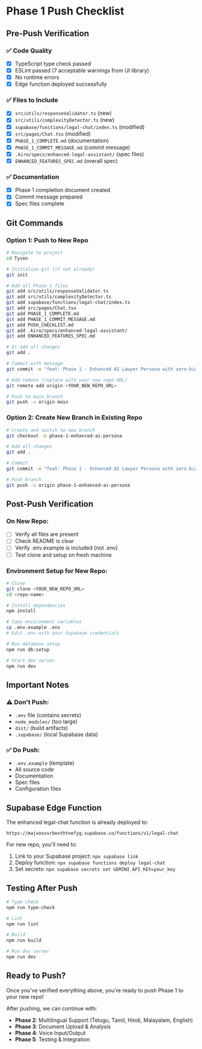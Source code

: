 # Phase 1 Push Checklist

## Pre-Push Verification

### ✅ Code Quality

- [x] TypeScript type check passed
- [x] ESLint passed (7 acceptable warnings from UI library)
- [x] No runtime errors
- [x] Edge function deployed successfully

### ✅ Files to Include

- [x] `src/utils/responseValidator.ts` (new)
- [x] `src/utils/complexityDetector.ts` (new)
- [x] `supabase/functions/legal-chat/index.ts` (modified)
- [x] `src/pages/Chat.tsx` (modified)
- [x] `PHASE_1_COMPLETE.md` (documentation)
- [x] `PHASE_1_COMMIT_MESSAGE.md` (commit message)
- [x] `.kiro/specs/enhanced-legal-assistant/` (spec files)
- [x] `ENHANCED_FEATURES_SPEC.md` (overall spec)

### ✅ Documentation

- [x] Phase 1 completion document created
- [x] Commit message prepared
- [x] Spec files complete

## Git Commands

### Option 1: Push to New Repo

```bash
# Navigate to project
cd Tyson

# Initialize git (if not already)
git init

# Add all Phase 1 files
git add src/utils/responseValidator.ts
git add src/utils/complexityDetector.ts
git add supabase/functions/legal-chat/index.ts
git add src/pages/Chat.tsx
git add PHASE_1_COMPLETE.md
git add PHASE_1_COMMIT_MESSAGE.md
git add PUSH_CHECKLIST.md
git add .kiro/specs/enhanced-legal-assistant/
git add ENHANCED_FEATURES_SPEC.md

# Or add all changes
git add .

# Commit with message
git commit -m "feat: Phase 1 - Enhanced AI Lawyer Persona with zero-bias mandate and complexity detection"

# Add remote (replace with your new repo URL)
git remote add origin <YOUR_NEW_REPO_URL>

# Push to main branch
git push -u origin main
```

### Option 2: Create New Branch in Existing Repo

```bash
# Create and switch to new branch
git checkout -b phase-1-enhanced-ai-persona

# Add all changes
git add .

# Commit
git commit -m "feat: Phase 1 - Enhanced AI Lawyer Persona with zero-bias mandate and complexity detection"

# Push branch
git push -u origin phase-1-enhanced-ai-persona
```

## Post-Push Verification

### On New Repo:

- [ ] Verify all files are present
- [ ] Check README is clear
- [ ] Verify .env.example is included (not .env)
- [ ] Test clone and setup on fresh machine

### Environment Setup for New Repo:

```bash
# Clone
git clone <YOUR_NEW_REPO_URL>
cd <repo-name>

# Install dependencies
npm install

# Copy environment variables
cp .env.example .env
# Edit .env with your Supabase credentials

# Run database setup
npm run db:setup

# Start dev server
npm run dev
```

## Important Notes

### ⚠️ Don't Push:

- `.env` file (contains secrets)
- `node_modules/` (too large)
- `dist/` (build artifacts)
- `.supabase/` (local Supabase data)

### ✅ Do Push:

- `.env.example` (template)
- All source code
- Documentation
- Spec files
- Configuration files

## Supabase Edge Function

The enhanced legal-chat function is already deployed to:

```
https://majxoxvsrbevthtnefyg.supabase.co/functions/v1/legal-chat
```

For new repo, you'll need to:

1. Link to your Supabase project: `npx supabase link`
2. Deploy function: `npx supabase functions deploy legal-chat`
3. Set secrets: `npx supabase secrets set GEMINI_API_KEY=your_key`

## Testing After Push

```bash
# Type check
npm run type-check

# Lint
npm run lint

# Build
npm run build

# Run dev server
npm run dev
```

## Ready to Push?

Once you've verified everything above, you're ready to push Phase 1 to your new repo!

After pushing, we can continue with:

- **Phase 2**: Multilingual Support (Telugu, Tamil, Hindi, Malayalam, English)
- **Phase 3**: Document Upload & Analysis
- **Phase 4**: Voice Input/Output
- **Phase 5**: Testing & Integration
